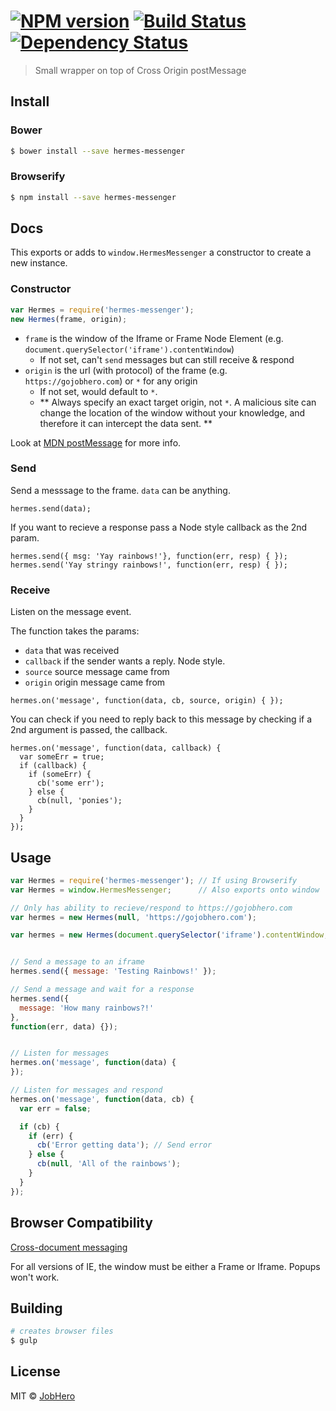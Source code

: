 #  [![NPM version][npm-image]][npm-url] [![Build Status][travis-image]][travis-url] [![Dependency Status][daviddm-image]][daviddm-url]

> Small wrapper on top of Cross Origin postMessage

## Install

### Bower
```sh
$ bower install --save hermes-messenger
```

### Browserify
```sh
$ npm install --save hermes-messenger
```

## Docs

This exports or adds to `window.HermesMessenger` a constructor to create a new instance.

### Constructor
```js
var Hermes = require('hermes-messenger');
new Hermes(frame, origin);
```

* `frame` is the window of the Iframe or Frame Node Element (e.g. `document.querySelector('iframe').contentWindow`)
  * If not set, can't `send` messages but can still receive & respond
* `origin` is the url (with protocol) of the frame (e.g. `https://gojobhero.com`) or `*` for any origin
  * If not set, would default to `*`.
  * ** Always specify an exact target origin, not `*`. A malicious site can change the location of the window without your knowledge, and therefore it can intercept the data sent. **

Look at [MDN postMessage](https://developer.mozilla.org/en-US/docs/Web/API/Window/postMessage) for more info.


### Send
Send a messsage to the frame. `data` can be anything.
```
hermes.send(data);
```

If you want to recieve a response pass a Node style callback as the 2nd param.
```
hermes.send({ msg: 'Yay rainbows!'}, function(err, resp) { });
hermes.send('Yay stringy rainbows!', function(err, resp) { });
```


### Receive
Listen on the message event.

The function takes the params:
* `data` that was received
* `callback` if the sender wants a reply. Node style.
* `source` source message came from
* `origin` origin message came from

```
hermes.on('message', function(data, cb, source, origin) { });
```

You can check if you need to reply back to this message by checking if a 2nd argument is passed, the callback.
```
hermes.on('message', function(data, callback) {
  var someErr = true;
  if (callback) {
    if (someErr) {
      cb('some err');
    } else {
      cb(null, 'ponies');
    }
  }
});
```

## Usage

```js
var Hermes = require('hermes-messenger'); // If using Browserify
var Hermes = window.HermesMessenger;      // Also exports onto window

// Only has ability to recieve/respond to https://gojobhero.com
var hermes = new Hermes(null, 'https://gojobhero.com');

var hermes = new Hermes(document.querySelector('iframe').contentWindow, '*');


// Send a message to an iframe
hermes.send({ message: 'Testing Rainbows!' });

// Send a message and wait for a response
hermes.send({
  message: 'How many rainbows?!'
}, 
function(err, data) {});


// Listen for messages
hermes.on('message', function(data) {
});

// Listen for messages and respond
hermes.on('message', function(data, cb) {
  var err = false;

  if (cb) {
    if (err) {
      cb('Error getting data'); // Send error
    } else {
      cb(null, 'All of the rainbows');
    }
  }
});
```

## Browser Compatibility

[Cross-document messaging](http://caniuse.com/#feat=x-doc-messaging)

For all versions of IE, the window must be either a Frame or Iframe. Popups won't work.

## Building

```sh
# creates browser files
$ gulp
```

## License

MIT © [JobHero](gojobhero.com)


[npm-image]: https://badge.fury.io/js/hermes-messenger.svg
[npm-url]: https://npmjs.org/package/hermes-messenger
[travis-image]: https://travis-ci.org/JobHero/hermes-messenger.svg?branch=master
[travis-url]: https://travis-ci.org/JobHero/hermes-messenger
[daviddm-image]: https://david-dm.org/JobHero/hermes-messenger.svg?theme=shields.io
[daviddm-url]: https://david-dm.org/JobHero/hermes-messenger

